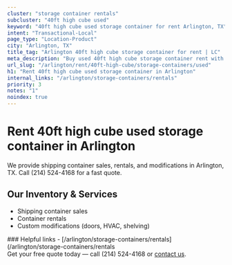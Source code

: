 ```yaml
---
cluster: "storage container rentals"
subcluster: "40ft high cube used"
keyword: "40ft high cube used storage container for rent Arlington, TX"
intent: "Transactional-Local"
page_type: "Location-Product"
city: "Arlington, TX"
title_tag: "Arlington 40ft high cube storage container for rent | LC"
meta_description: "Buy used 40ft high cube storage container rent with local delivery in Arlington, TX. LC Container — local Since 2003. Request a fast quote today."
url_slug: "/arlington/rent/40ft-high-cube/storage-containers/used"
h1: "Rent 40ft high cube used storage container in Arlington"
internal_links: "/arlington/storage-containers/rentals"
priority: 3
notes: "1"
noindex: true
---
```


# Rent 40ft high cube used storage container in Arlington

We provide shipping container sales, rentals, and modifications in Arlington, TX. Call (214) 524-4168 for a fast quote.

## Our Inventory & Services
- Shipping container sales
- Container rentals
- Custom modifications (doors, HVAC, shelving)

<div data-section="internal-links">
### Helpful links
- [/arlington/storage-containers/rentals](/arlington/storage-containers/rentals
</div>

<div data-section="cta">
Get your free quote today — call (214) 524-4168 or <a href="/contact">contact us</a>.
</div>

<script type="application/ld+json">{"@context":"https://schema.org","@type":"FAQPage","mainEntity":[{"@type":"Question","name":"How much does delivery cost in Arlington, TX?","acceptedAnswer":{"@type":"Answer","text":"Delivery costs vary by distance and container size. Most deliveries in Arlington, TX range from $150-$300. Call (214) 524-4168 for an exact quote based on your specific location."}},{"@type":"Question","name":"Do you offer financing or payment plans?","acceptedAnswer":{"@type":"Answer","text":"We accept major credit cards, checks, and can discuss commercial terms for bulk purchases. Call (214) 524-4168 to discuss options."}},{"@type":"Question","name":"Can you customize containers in Arlington, TX?","acceptedAnswer":{"@type":"Answer","text":"Yes — we perform modifications like doors, HVAC, insulation, and shelving. Request a custom quote at (214) 524-4168 or via our contact form."}}]}</script>
